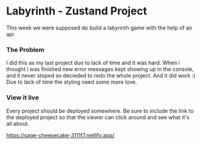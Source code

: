 # Labyrinth - Zustand Project

This week we were supposed do build a labyrinth game with the help of an api

### The Problem

I did this as my last project due to lack of time and it was hard. When i thought i was finished new error messages kept showing up in the console, and it never stoped so decieded to redo the whole project. And it did work :) Due to lack of time the styling need some more love.

### View it live

Every project should be deployed somewhere. Be sure to include the link to the deployed project so that the viewer can click around and see what it's all about.

https://sage-cheesecake-3111f7.netlify.app/
